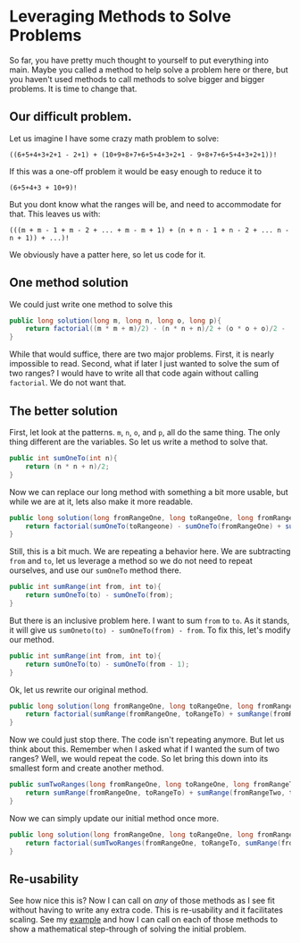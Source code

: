 # Leveraging Methods to Solve Problems
So far, you have pretty much thought to yourself to put everything into main. Maybe you called a method to help solve a problem here or there, but you haven't used methods to call methods to solve bigger and bigger problems. It is time to change that.

## Our difficult problem.
Let us imagine I have some crazy math problem to solve:

	((6+5+4+3+2+1 - 2+1) + (10+9+8+7+6+5+4+3+2+1 - 9+8+7+6+5+4+3+2+1))!
	
If this was a one-off problem it would be easy enough to reduce it to 

	(6+5+4+3 + 10+9)!
	
But you dont know what the ranges will be, and need to accommodate for that. This leaves us with:

	(((m + m - 1 + m - 2 + ... + m - m + 1) + (n + n - 1 + n - 2 + ... n - n + 1)) + ...)!
	
We obviously have a patter here, so let us code for it.

## One method solution
We could just write one method to solve this

```java
public long solution(long m, long n, long o, long p){
	return factorial((m * m + m)/2) - (n * n + n)/2 + (o * o + o)/2 - (p * p + p)/2));
}
```
	
While that would suffice, there are two major problems. First, it is nearly impossible to read. Second, what if later I just wanted to solve the sum of two ranges? I would have to write all that code again without calling `factorial`. We do not want that. 

## The better solution
First, let look at the patterns. `m`, `n`, `o`, and `p`, all do the same thing. The only thing different are the variables. So let us write a method to solve that.

```java
public int sumOneTo(int n){
	return (n * n + n)/2;
}
```
				
Now we can replace our long method with something a bit more usable, but while we are at it, lets also make it more readable.

```java
public long solution(long fromRangeOne, long toRangeOne, long fromRangeTwo, long toRangeTwo){
	return factorial(sumOneTo(toRangeone) - sumOneTo(fromRangeOne) + sumOneTo(toRangeTwo) - sumOneTo(fromRangeTwo));
}
```
				
Still, this is a bit much. We are repeating a behavior here. We are subtracting `from` and `to`, let us leverage a method so we do not need to repeat ourselves, and use our `sumOneTo` method there.

```java
public int sumRange(int from, int to){
	return sumOneTo(to) - sumOneTo(from);
}
```
				
But there is an inclusive problem here. I want to sum `from` to `to`. As it stands, it will give us `sumOneto(to) - sumOneTo(from) - from`. To fix this, let's modify our method.
 
```java
public int sumRange(int from, int to){
	return sumOneTo(to) - sumOneTo(from - 1);
}
```
	
Ok, let us rewrite our original method.

```java
public long solution(long fromRangeOne, long toRangeOne, long fromRangeTwo, long toRangeTwo){
	return factorial(sumRange(fromRangeOne, toRangeTo) + sumRange(fromRangeTwo, toRangeTwo));
}
```
				
Now we could just stop there. The code isn't repeating anymore. But let us think about this. Remember when I asked what if I wanted the sum of two ranges? Well, we would repeat the code. So let bring this down into its smallest form and create another method.

```java
public sumTwoRanges(long fromRangeOne, long toRangeOne, long fromRangeTwo, long toRangeTwo){
	return sumRange(fromRangeOne, toRangeTo) + sumRange(fromRangeTwo, toRangeTwo));
}
```
	
Now we can simply update our initial method once more.

```java
public long solution(long fromRangeOne, long toRangeOne, long fromRangeTwo, long toRangeTwo){
	return factorial(sumTwoRanges(fromRangeOne, toRangeTo, sumRange(fromRangeTwo, toRangeTwo));
}
```
		
## Re-usability
See how nice this is? Now I can call on *any* of those methods as I see fit without having to write any extra code. This is re-usability and it facilitates scaling. See my [example](LeverageMethod.java) and how I can call on each of those methods to show a mathematical step-through of solving the initial problem.